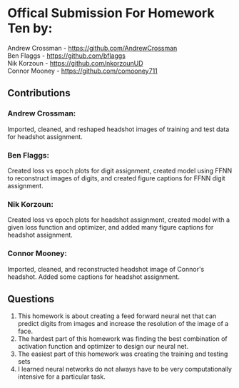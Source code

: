 # Offical Submission For Homework Ten by:
Andrew Crossman -  https://github.com/AndrewCrossman <br />
Ben Flaggs - https://github.com/bflaggs <br />
Nik Korzoun - https://github.com/nkorzounUD <br />
Connor Mooney - https://github.com/comooney711 <br />

## Contributions
### Andrew Crossman:
Imported, cleaned, and reshaped headshot images of training and test data for headshot assignment.

### Ben Flaggs:
Created loss vs epoch plots for digit assignment, created model using FFNN to reconstruct images of digits, and created figure captions for FFNN digit assignment.

### Nik Korzoun:
Created loss vs epoch plots for headshot assignment, created model with a given loss function and optimizer, and added many figure captions for headshot assignment.

### Connor Mooney:
Imported, cleaned, and reconstructed headshot image of Connor's headshot. Added some captions for headshot assignment.

## Questions
1. This homework is about creating a feed forward neural net that can predict digits from images and increase the resolution of the image of a face.
2. The hardest part of this homework was finding the best combination of activation function and optimizer to design our neural net.
3. The easiest part of this homework was creating the training and testing sets
4. I learned neural networks do not always have to be very computationally intensive for a particular task.
